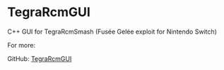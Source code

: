 # TegraRcmGUI

C++ GUI for TegraRcmSmash (Fusée Gelée exploit for Nintendo Switch)

For more:

GitHub: [TegraRcmGUI](https://github.com/eliboa/TegraRcmGUI)
